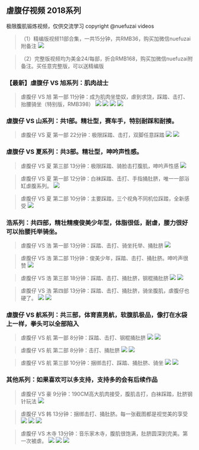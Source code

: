 ## 虐腹仔视频 2018系列
极限腹肌锻炼视频，仅供交流学习  copyright @nuefuzai videos

>（1）精编版视频11部合集，一共15分钟，共RMB36，购买加微信nuefuzai附备注
![](https://upload-images.jianshu.io/upload_images/11064440-ccbe787d1dc12d42.png?imageMogr2/auto-orient/strip%7CimageView2/2/w/1240)


>（2）完整版视频均为美金24/每部，折合RMB168，购买加微信nuefuzai附备注。买任意完整版，可以送精编版


### 【最新】虐腹仔 VS 旭系列：肌肉战士
> 虐腹仔 VS 旭 第一部 11分钟：成为肌肉坐垫奴，虐到求饶，踩踏、击打、抬腰骑坐（特别版，RMB398）
![](https://upload-images.jianshu.io/upload_images/11939870-d2e32c247872886f.png?imageMogr2/auto-orient/strip%7CimageView2/2/w/1240)
![](https://upload-images.jianshu.io/upload_images/11939870-adb0cf96b5f3652d.png?imageMogr2/auto-orient/strip%7CimageView2/2/w/1240)
![](https://upload-images.jianshu.io/upload_images/11939870-18cd642bf955bc81.png?imageMogr2/auto-orient/strip%7CimageView2/2/w/1240)
![](https://upload-images.jianshu.io/upload_images/11939870-e5f2551a543b2cbf.png?imageMogr2/auto-orient/strip%7CimageView2/2/w/1240)

### 虐腹仔 VS 山系列：共1部。精壮型，赛车手，特别耐踩和耐揍。
> 虐腹仔 VS 夏 第一部 22分钟：极限踩踏、击打，双脚任意踩踏
![](https://upload-images.jianshu.io/upload_images/11939870-a604c3c67942b9df.png?imageMogr2/auto-orient/strip%7CimageView2/2/w/1240)
![](https://upload-images.jianshu.io/upload_images/11939870-bd3791f73209266d.png?imageMogr2/auto-orient/strip%7CimageView2/2/w/1240)

### 虐腹仔 VS 夏系列：共3部。精壮型，呻吟声性感。
> 虐腹仔 VS 夏 第三部 13分钟：极限踩踏、骑脸击打腹肌，呻吟声性感
![](https://upload-images.jianshu.io/upload_images/11064440-39cea4ccdea2204c.jpg?imageMogr2/auto-orient/strip%7CimageView2/2/w/1240)

>虐腹仔 VS 夏 第一部 12分钟：白袜踩踏、击打、手指捅肚脐，唯一一部浴缸虐腹系列。
![](https://upload-images.jianshu.io/upload_images/11064440-b0d50a619c538357.GIF?imageMogr2/auto-orient/strip)

>虐腹仔 VS 夏 第二部 10分钟：主要踩踏，三个视角不同机位踩踏，全新感受
![](https://upload-images.jianshu.io/upload_images/11064440-7a9a4fd01807c80b.JPG?imageMogr2/auto-orient/strip%7CimageView2/2/w/1240)


### 浩系列：共四部，精壮精瘦俊美少年型，体脂很低，耐虐，腰力很好可以抬腰托举骑坐。
>虐腹仔 VS 浩 第一部 13分钟：踩踏、击打、骑坐托举、捅肚脐
![](https://upload-images.jianshu.io/upload_images/11064440-415f007791fcfbbb.GIF?imageMogr2/auto-orient/strip)

>虐腹仔 VS 浩 第二部 11分钟：俊美少年，踩踏、击打、捅肚脐。呻吟声很赞
![](https://upload-images.jianshu.io/upload_images/11064440-2fd47652efa98eb8.JPG?imageMogr2/auto-orient/strip%7CimageView2/2/w/1240)

>虐腹仔 VS 浩 第三部 18分钟：踩踏、击打、捅肚脐，钢棍捅肚脐
![](https://upload-images.jianshu.io/upload_images/11064440-63367d0afcd2d5e8.PNG?imageMogr2/auto-orient/strip%7CimageView2/2/w/1240)
![](https://upload-images.jianshu.io/upload_images/11064440-4eccb3f4478d55bd.JPG?imageMogr2/auto-orient/strip%7CimageView2/2/w/1240)

>虐腹仔 VS 浩 第四部 13分钟：踩踏、击打、捅肚脐，骑坐腹肌，虐腹仔也硬了。
![](https://upload-images.jianshu.io/upload_images/11064440-854a117c5e663e3b.PNG?imageMogr2/auto-orient/strip%7CimageView2/2/w/1240)
![](https://upload-images.jianshu.io/upload_images/11064440-242d2c149664d968.JPG?imageMogr2/auto-orient/strip%7CimageView2/2/w/1240)


### 虐腹仔 VS 航系列：共三部，体育直男航，软腹肌极品，像打在水袋上一样，拳头可以全部陷入
>虐腹仔 VS 航 第一部 8分钟：踩踏、击打、钢棍捅肚脐
![](https://upload-images.jianshu.io/upload_images/11064440-e3f2990e73c9c9c5.GIF?imageMogr2/auto-orient/strip)
![](https://upload-images.jianshu.io/upload_images/11064440-539584fe8b68bbc6.GIF?imageMogr2/auto-orient/strip)

>虐腹仔 VS 航 第二部 8分钟：击打、捅肚脐
![](https://upload-images.jianshu.io/upload_images/11064440-8d519e45ed194e11.PNG?imageMogr2/auto-orient/strip%7CimageView2/2/w/1240)
![](https://upload-images.jianshu.io/upload_images/11064440-535c3f1dbddcc78a.GIF?imageMogr2/auto-orient/strip)

>虐腹仔 VS 航 第三部 10分钟：捆绑击打、踩踏、捅肚脐、骑坐
![](https://upload-images.jianshu.io/upload_images/11064440-30147cb30f769129.JPG?imageMogr2/auto-orient/strip%7CimageView2/2/w/1240)
![](https://upload-images.jianshu.io/upload_images/11064440-f6f7126f8d1ffb52.GIF?imageMogr2/auto-orient/strip)


### 其他系列：如果喜欢可以多支持，支持多的会有后续作品
>虐腹仔 VS 豪 9分钟：190CM高大肌肉接受，腹肌击打，白袜踩踏，肚脐钢针玩法
![](https://upload-images.jianshu.io/upload_images/11064440-066a49acaaee5933.PNG?imageMogr2/auto-orient/strip%7CimageView2/2/w/1240)

>虐腹仔 VS 韩 13分钟：捆绑击打、捅肚脐。每一张截图都是视觉美的享受
![](https://upload-images.jianshu.io/upload_images/11064440-7e44ca4d3565b097.JPG?imageMogr2/auto-orient/strip%7CimageView2/2/w/1240)
![](https://upload-images.jianshu.io/upload_images/11064440-63adf17663147c16.JPG?imageMogr2/auto-orient/strip%7CimageView2/2/w/1240)
![](https://upload-images.jianshu.io/upload_images/11064440-5f2874083f89e328.GIF?imageMogr2/auto-orient/strip)

>虐腹仔 VS 木寺 13分钟：音乐家木寺，腹肌很饱满，肚脐圆深到完美。第一次被虐。
![](https://upload-images.jianshu.io/upload_images/11064440-82aad24f5059ee1f.png?imageMogr2/auto-orient/strip%7CimageView2/2/w/1240)
![](https://upload-images.jianshu.io/upload_images/11064440-ccf3a3b19ea613ab.png?imageMogr2/auto-orient/strip%7CimageView2/2/w/1240)
![](https://upload-images.jianshu.io/upload_images/11064440-899ddb5b2faa6aea.jpg?imageMogr2/auto-orient/strip%7CimageView2/2/w/1240)
